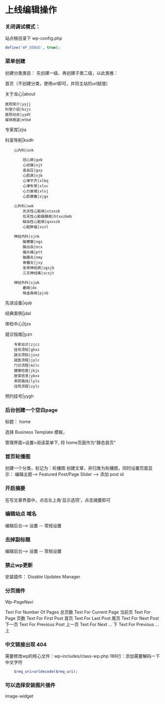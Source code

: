 # 上线编辑操作

### 关闭调试模式：
站点根目录下 wp-config.php
```php
define('WP_DEBUG', true);
```

### 菜单创建

创建分类类目：
先创建一级、再创建子类二级，以此类推：

首页（不创建分类，使用url即可，并将主站的url赋值）

关于龙心|about

    医院简介|yyjj
    科室介绍|ksjs
    医院动态|yydt
    媒体报道|mtbd

专家库|zjia

科室导航|ksdh

        心内科|xnk

            冠心病|gxb
            心绞痛|xjt
            高血压|gxy
            心肌病|xjb
            心律不齐|xlbq
            心律失常|xlsc
            心力衰竭|xlsj
            心肌梗塞|xjgs

        心外科|xwk
            先天性心脏病|xtxxzb
            后天性心脏瓣膜病|htxxzbmb
            缺血性心脏病|qxxxzb
            心脏肿瘤|xzzl

        神经内科|sjnk            
            脑梗塞|ngs
            脑出血|ncx
            偏头痛|ptt
            脑膜炎|nmy
            脊髓炎|jsy
            坐骨神经病|zgsjb
            三叉神经痛|scsjt

        神经外科|sjwk
            癫痫|dx
            帕金森病|pjsb

先进设备|xjsb

经典案例|jdal

体检中心|tjzx

就诊指南|jyzn

        专家出诊|zjcz
        挂号须知|ghxz
        就诊须知|jzxz
        就医流程|jylc
        门诊流程|mzlc
        健康检查|jkjc
        医保信息|ybxx
        来院路线|lylx
        住院流程|zylc

预约挂号|yygh

### 后台创建一个空白page
标题： home

选择 Business Template 模板，

管理界面>设置>阅读菜单下, 将 home页面作为“静态首页”

### 首页轮播图

创建一个分类，标记为：轮播图
创建文章，并归类为轮播图，同时设置页面显示：
编辑主题--> Featured Post/Page Slider --> 添加 post id

### 开启摘要
在写文章界面中，点击左上角‘显示选项’，点击摘要即可




### 编辑站点 域名
编辑后台--> 设置 -- 常规设置


### 去掉副标题
编辑后台--> 设置 -- 常规设置


### 禁止wp更新

安装插件： Disable Updates Manager


### 分页插件

Wp-PageNavi 

Text For Number Of Pages 总页数
Text For Current Page 当前页
Text For Page 页数
Text For First Post 首页
Text For Last Post 尾页
Text For Next Post 下一页
Text For Previous Post 上一页
Text For Next … 下
Text For Previous … 上

### 中文链接出现 404
需要修改wp的核心文件：wp-includes/class-wp.php
186行：添加需要解码一下中文字符
```php
    $req_uri=urldecode($req_uri);
```


### 可以选择安装图片插件
image-widget
